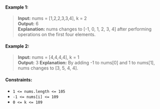 #### Example 1:

> **Input:** nums = [1,2,2,3,3,4], k = 2  
> **Output:** 6  
> **Explanation:**
> nums changes to [-1, 0, 1, 2, 3, 4] after performing operations on the first four elements.

#### Example 2:

> **Input:** nums = [4,4,4,4], k = 1  
> **Output:** 3
> **Explanation:**
> By adding -1 to nums[0] and 1 to nums[1], nums changes to [3, 5, 4, 4].

#### Constraints:

- `1 <= nums.length <= 105`
- `-1 <= nums[i] <= 109`
- `0 <= k <= 109`
